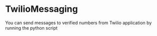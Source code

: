 # TwilioMessaging
You can send messages to verified numbers from Twilio application by running the python script
